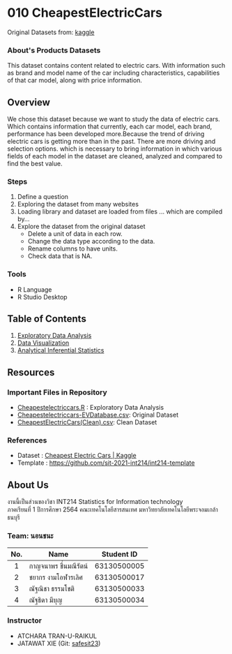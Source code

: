 
# 010 CheapestElectricCars

Original Datasets from: [kaggle](https://www.kaggle.com/kkhandekar/cheapest-electric-cars?fbclid=IwAR0_1it-Db3IslU0N8CIyAZtnZmBqfDQXAeH6h04Z-xnvnfhe4CUeVlgDxk)

### About's Products Datasets

This dataset contains content related to electric cars. With information such as brand and model name of the car including characteristics, capabilities of that car model, along with price information.

## Overview

We chose this dataset because we want to study the data of electric cars. Which contains information that currently, each car model, each brand, performance has been developed more.Because the trend of driving electric cars is getting more than in the past. There are more driving and selection options. which is necessary to bring information in which various fields of each model in the dataset are cleaned, analyzed and compared to find the best value.

### Steps
1. Define a question
2. Exploring the dataset from many websites
3. Loading library and dataset are loaded from files ... which are compiled by…
4. Explore the dataset from the original dataset
   - Delete a unit of data in each row.
   - Change the data type according to the data.
   - Rename columns to have units.
   - Check data that is NA.


### Tools

- R Language
- R Studio Desktop

## Table of Contents

1. [Exploratory Data Analysis](./01_explore.md)
2. [Data Visualization](https://app.powerbi.com/view?r=eyJrIjoiODRiZDlmNmEtYThkZC00MmZkLWE2NjgtYTk4YWZiOTE3MDczIiwidCI6IjZmNDQzMmRjLTIwZDItNDQxZC1iMWRiLWFjMzM4MGJhNjMzZCIsImMiOjEwfQ%3D%3D&pageName=ReportSection&fbclid=IwAR21AM5x-8MUzOszv3a0yboQXHH-huabZJ0qWfQcCbJb_wIMiIXN1CeU54Q)
3. [Analytical Inferential Statistics](./HypothesisTesting.md)

## Resources

### Important Files in Repository

- [Cheapestelectriccars.R](./R_groupAssignment.R) : Exploratory Data Analysis
- [Cheapestelectriccars-EVDatabase.csv](./Cheapestelectriccars-EVDatabase.csv): Original Dataset
- [CheapestElectricCars(Clean).csv](./cheapestElectricCars(Clean).csv): Clean Dataset

### References

- Dataset : [Cheapest Electric Cars | Kaggle](https://www.kaggle.com/kkhandekar/cheapest-electric-cars?fbclid=IwAR0_1it-Db3IslU0N8CIyAZtnZmBqfDQXAeH6h04Z-xnvnfhe4CUeVlgDxk)
- Template : https://github.com/sit-2021-int214/int214-template

## About Us

งานนี้เป็นส่วนของวิชา INT214 Statistics for Information technology <br/> ภาคเรียนที่ 1 ปีการศึกษา 2564 คณะเทคโนโลยีสารสนเทศ มหาวิทยาลัยเทคโนโลยีพระจอมเกล้าธนบุรี

### Team: นอนชนะ
| No. | Name                     |  Student ID   |
|:---:|--------------------------|---------------|
|  1  | กาญจนาพร   ชื่นมณีรัตน์    |  63130500005  |
|  2  | ชยากร      งามโอฬารเลิศ     |  63130500017  |
|  3  | ณัฐณิชา     ธรรมโชติ      |  63130500033  |
|  4  | ณัฐธิดา      มีบุญ       |  63130500034  |


### Instructor

- ATCHARA TRAN-U-RAIKUL
- JATAWAT XIE (Git: [safesit23](https://github.com/safesit23))


